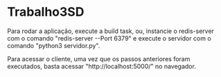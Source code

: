 # Trabalho3SD

Para rodar a aplicação, execute a build task, ou, instancie o redis-server com o comando "redis-server --Port 6379" e execute o servidor com o comando "python3 servidor.py".

Para acessar o cliente, uma vez que os passos anteriores foram executados, basta acessar "http://localhost:5000/" no navegador.